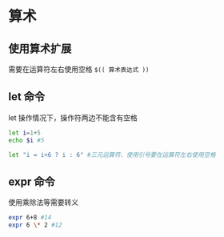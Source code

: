 # 算术

## 使用算术扩展
需要在运算符左右使用空格 `$(( 算术表达式 ))`

## let 命令
let 操作情况下，操作符两边不能含有空格

```bash
let i=1+5
echo $i #5

let "i = i<6 ? i : 6" #三元运算符、使用引号要在运算符左右使用空格
```

## expr 命令
使用乘除法等需要转义
```bash
expr 6+8 #14
expr 6 \* 2 #12
```
